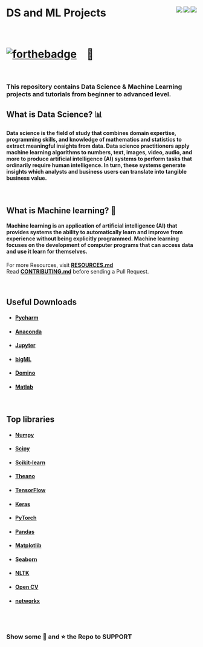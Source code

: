 # DS and ML Projects <img align = "right" src ="https://img.shields.io/github/watchers/solvc4u/DS-ML?style=flat-square"> <img align = "right" src ="https://img.shields.io/github/stars/solvc4u/DS-ML?style=flat-square">    <img align = "right" src ="https://img.shields.io/github/forks/solvc4u/DS-ML?style=flat-square">

<br>

# [![forthebadge](https://forthebadge.com/images/badges/made-with-python.svg)](https://forthebadge.com) &nbsp;&nbsp; :snake: 

<br>

### This repository contains Data Science & Machine Learning projects and tutorials from beginner to advanced level.

## What is Data Science? 📊
#### Data science is the field of study that combines domain expertise, programming skills, and knowledge of mathematics and statistics to extract meaningful insights from data. Data science practitioners apply machine learning algorithms to numbers, text, images, video, audio, and more to produce artificial intelligence (AI) systems to perform tasks that ordinarily require human intelligence. In turn, these systems generate insights which analysts and business users can translate into tangible business value.

<br>

## What is Machine learning? 🤖
#### Machine learning is an application of artificial intelligence (AI) that provides systems the ability to automatically learn and improve from experience without being explicitly programmed. Machine learning focuses on the development of computer programs that can access data and use it learn for themselves.


For more Resources, visit  <b><a href="https://github.com/solvc4u/DS-ML/blob/master/RESOURCES.md" target='_blank'>RESOURCES.md</a></b>
 <br>
Read <b><a href="https://github.com/solvc4u/DS-ML/blob/master/CONTRIBUTING.md" target='_blank'>CONTRIBUTING.md</a></b> before sending a Pull Request.

<br>

## Useful Downloads 
* #### [Pycharm](https://www.jetbrains.com/pycharm/download/#section=windows)
* #### [Anaconda](https://www.anaconda.com/)
* #### [Jupyter](https://jupyter.org/)
* #### [bigML](https://bigml.com/)
* #### [Domino](https://www.dominodatalab.com/)
* #### [Matlab](https://www.mathworks.com/products/matlab.html)

<br>

## Top libraries
* #### [Numpy](https://numpy.org/)
* #### [Scipy](https://www.scipy.org/)
* #### [Scikit-learn](https://scikit-learn.org/stable/index.html)
* #### [Theano](http://www.deeplearning.net/software/theano/)
* #### [TensorFlow](https://www.tensorflow.org/)
* #### [Keras](https://keras.io/)
* #### [PyTorch](https://pytorch.org/)
* #### [Pandas](https://pandas.pydata.org/)
* #### [Matplotlib](https://pytorch.org/)
* #### [Seaborn](https://seaborn.pydata.org/) 
* #### [NLTK](https://www.nltk.org/)
* #### [Open CV](https://opencv.org/)
* #### [networkx](https://networkx.org/)

<br><br>

### Show some :green_heart: and :star: the Repo to SUPPORT 
